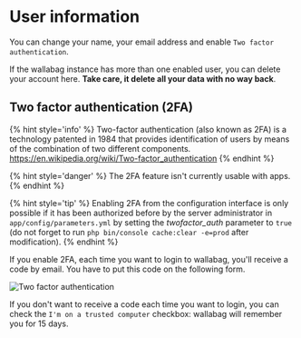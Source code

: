# User information

You can change your name, your email address and enable `Two factor authentication`.

If the wallabag instance has more than one enabled user, you can delete your account here. **Take care, it delete all your data with no way back**.

## Two factor authentication (2FA)

{% hint style='info' %}
Two-factor authentication (also known as 2FA) is a technology patented in 1984 that provides identification of users by means of the combination of two different components.
https://en.wikipedia.org/wiki/Two-factor_authentication
{% endhint %}

{% hint style='danger' %}
The 2FA feature isn't currently usable with apps.
{% endhint %}

{% hint style='tip' %}
Enabling 2FA from the configuration interface is only possible if it has been authorized before by the server administrator in `app/config/parameters.yml` by setting the *twofactor_auth* parameter to `true` (do not forget to run `php bin/console cache:clear -e=prod` after modification).
{% endhint %}

If you enable 2FA, each time you want to login to wallabag, you'll
receive a code by email. You have to put this code on the following
form.

![Two factor authentication](../../../img/user/2FA_form.png)

If you don't want to receive a code each time you want to login, you can
check the `I'm on a trusted computer` checkbox: wallabag will remember
you for 15 days.
